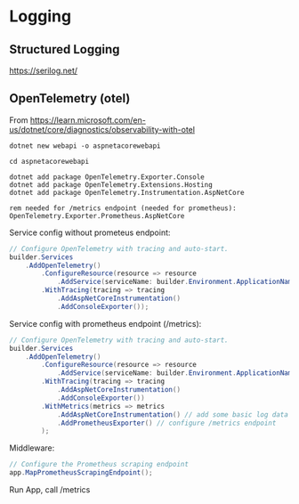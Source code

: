 # Logging

## Structured Logging

<https://serilog.net/>

## OpenTelemetry (otel)

From <https://learn.microsoft.com/en-us/dotnet/core/diagnostics/observability-with-otel>

```
dotnet new webapi -o aspnetacorewebapi

cd aspnetacorewebapi

dotnet add package OpenTelemetry.Exporter.Console
dotnet add package OpenTelemetry.Extensions.Hosting
dotnet add package OpenTelemetry.Instrumentation.AspNetCore

rem needed for /metrics endpoint (needed for prometheus): 
OpenTelemetry.Exporter.Prometheus.AspNetCore
```

Service config without prometeus endpoint:

```cs
// Configure OpenTelemetry with tracing and auto-start.
builder.Services
    .AddOpenTelemetry()
        .ConfigureResource(resource => resource
            .AddService(serviceName: builder.Environment.ApplicationName))
        .WithTracing(tracing => tracing
            .AddAspNetCoreInstrumentation()
            .AddConsoleExporter());
```

Service config with prometheus endpoint (/metrics):

```cs
// Configure OpenTelemetry with tracing and auto-start.
builder.Services
    .AddOpenTelemetry()
        .ConfigureResource(resource => resource
            .AddService(serviceName: builder.Environment.ApplicationName))
        .WithTracing(tracing => tracing
            .AddAspNetCoreInstrumentation()
            .AddConsoleExporter())
        .WithMetrics(metrics => metrics
            .AddAspNetCoreInstrumentation() // add some basic log data to /metrics endpoint
            .AddPrometheusExporter() // configure /metrics endpoint
        );
```

Middleware:

```cs
// Configure the Prometheus scraping endpoint
app.MapPrometheusScrapingEndpoint();
```

Run App, call <url>/metrics
